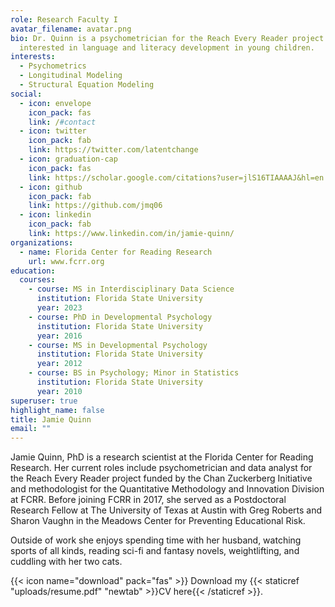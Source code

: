 ```yaml
---
role: Research Faculty I
avatar_filename: avatar.png
bio: Dr. Quinn is a psychometrician for the Reach Every Reader project
  interested in language and literacy development in young children.
interests:
  - Psychometrics
  - Longitudinal Modeling
  - Structural Equation Modeling
social:
  - icon: envelope
    icon_pack: fas
    link: /#contact
  - icon: twitter
    icon_pack: fab
    link: https://twitter.com/latentchange
  - icon: graduation-cap
    icon_pack: fas
    link: https://scholar.google.com/citations?user=jlS16TIAAAAJ&hl=en
  - icon: github
    icon_pack: fab
    link: https://github.com/jmq06
  - icon: linkedin
    icon_pack: fab
    link: https://www.linkedin.com/in/jamie-quinn/
organizations:
  - name: Florida Center for Reading Research
    url: www.fcrr.org
education:
  courses:
    - course: MS in Interdisciplinary Data Science
      institution: Florida State University
      year: 2023
    - course: PhD in Developmental Psychology
      institution: Florida State University
      year: 2016
    - course: MS in Developmental Psychology
      institution: Florida State University
      year: 2012
    - course: BS in Psychology; Minor in Statistics
      institution: Florida State University
      year: 2010
superuser: true
highlight_name: false
title: Jamie Quinn
email: ""
---
```

Jamie Quinn, PhD is a research scientist at the Florida Center for Reading Research. Her current roles include psychometrician and data analyst for the Reach Every Reader project funded by the Chan Zuckerberg Initiative and methodologist for the Quantitative Methodology and Innovation Division at FCRR.  Before joining FCRR in 2017, she served as a Postdoctoral Research Fellow at The University of Texas at Austin with Greg Roberts and Sharon Vaughn in the Meadows Center for Preventing Educational Risk. 

Outside of work she enjoys spending time with her husband, watching sports of all kinds, reading sci-fi and fantasy novels, weightlifting, and cuddling with her two cats. 

{{< icon name="download" pack="fas" >}} Download my {{< staticref "uploads/resume.pdf" "newtab" >}}CV here{{< /staticref >}}.
